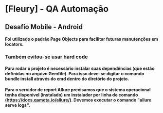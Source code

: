 # [Fleury] - QA Automação
## Desafio Mobile - Android

#### Foi utilizado o padrão Page Objects para facilitar futuras manutenções em locators.

### Também evitou-se usar hard code

#### Para rodar o projeto é necessário instalar suas dependências (que estão definidas no arquivo Gemfile). Para isso deve-se digitar o comando bundle install através do cmd dentro do diretório do projeto.

#### Para o servidor de report Allure precisamos que o sistema operacional tenha disponível (instalado) um instalador por linha de comando (https://docs.qameta.io/allure/). Devemos executar o comando "allure serve logs\".
